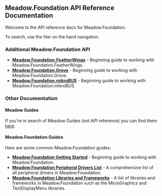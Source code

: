 ## Meadow.Foundation API Reference Documentation

Welcome to the API reference docs for Meadow.Foundation.

To search, use the filer on the hand navigation.

### Additional Meadow.Foundation API

* **[Meadow.Foundation.FeatherWings](/docs/api/Meadow.Foundation.FeatherWings/)** - Beginning guide to working with Meadow.Foundation.FeatherWings.
* **[Meadow.Foundation.Grove](/docs/api/Meadow.Foundation.Grove/)** - Beginning guide to working with Meadow.Foundation.Grove.
* **[Meadow.Foundation.mikroBUS](/docs/api/Meadow.Foundation.mikroBUS/)** - Beginning guide to working with Meadow.Foundation.mikroBUS.

### Other Documentation

#### Meadow Guides

If you're in search of Meadow Guides (not API reference) you can find them [here](/Meadow).

#### Meadow.Foundation Guides

Here are some common Meadow.Foundation guides:

* **[Meadow.Foundation Getting Started](/Meadow/Meadow.Foundation/Getting_Started/)** - Beginning guide to working with Meadow.Foundation.
* **[Meadow.Foundation Peripheral Drivers List](/Meadow/Meadow.Foundation/Peripherals/)** - A comprehensive list of all peripheral drivers in Meadow.Foundation.
* **[Meadow.Foundation Libraries and Frameworks](/Meadow/Meadow.Foundation/Libraries_and_Frameworks/)** - A list of libraries and frameworks in Meadow.Foundation such as the MicroGraphics and TextDisplayMenu libraries.